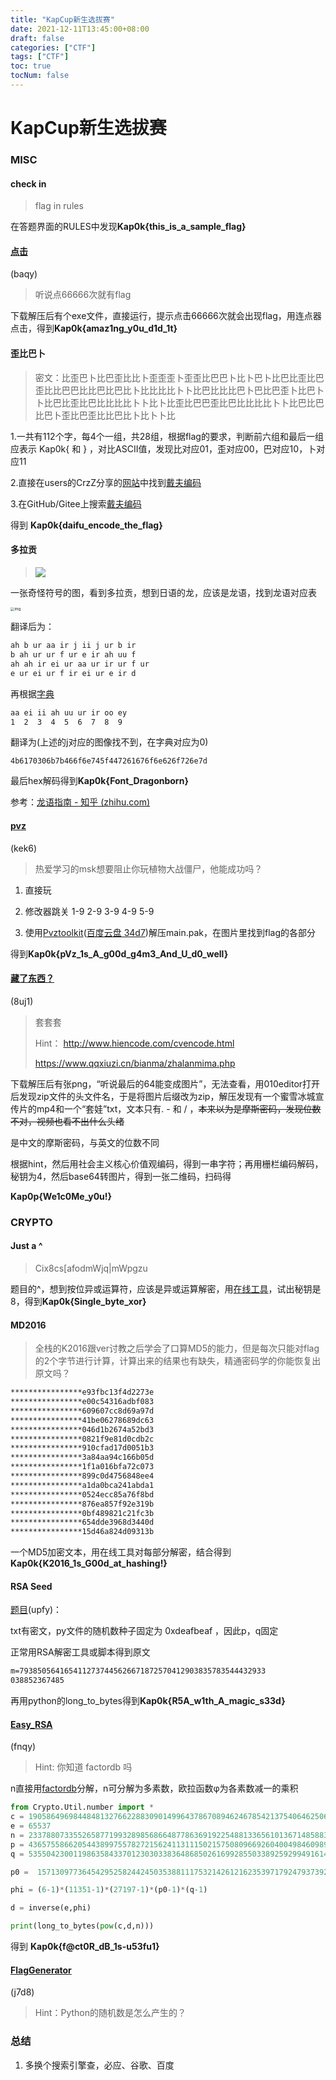 ```yaml
---
title: "KapCup新生选拔赛"
date: 2021-12-11T13:45:00+08:00
draft: false
categories: ["CTF"]
tags: ["CTF"]
toc: true
tocNum: false
---
```




# KapCup新生选拔赛

### MISC

#### check in

> flag in rules

在答题界面的RULES中发现**Kap0k{this_is_a_sample_flag}**



#### [点击](https://pan.baidu.com/s/1IVVkJS3vuOlDKIYeer9gsQ)

(baqy) 

> 听说点66666次就有flag

下载解压后有个exe文件，直接运行，提示点击66666次就会出现flag，用连点器点击，得到**Kap0k{amaz1ng_y0u_d1d_1t}**



#### 歪比巴卜 

> 密文：比歪巴卜比巴歪比比卜歪歪歪卜歪歪比巴巴卜比卜巴卜比巴比歪比巴歪比比巴巴比比巴比巴比卜比比比比卜卜比巴比比比巴卜巴比巴歪卜比巴卜卜比巴比歪比巴比比比比卜卜比卜比歪比巴巴歪比巴比比比比卜卜比巴比巴比巴卜歪比巴歪比比巴比卜比卜卜比

1.一共有112个字，每4个一组，共28组，根据flag的要求，判断前六组和最后一组应表示 Kap0k{ 和 } ，对比ASCII值，发现比对应01，歪对应00，巴对应10，卜对应11

2.直接在users的CrzZ分享的[网站](https://cloud.jeffz.cn/)中找到[戴夫编码](https://cloud.jeffz.cn/websites/daifu/)

3.在GitHub/Gitee上搜索[戴夫编码](https://github.com/Jeffz615/daifu)

得到 **Kap0k{daifu_encode_the_flag}**



#### 多拉贡

> ![](https://cdn.jsdelivr.net/gh/githubmof/Img/imgaes/202112071002760.png)

一张奇怪符号的图，看到多拉贡，想到日语的龙，应该是龙语，找到龙语对应表

<img src="https://cdn.jsdelivr.net/gh/githubmof/Img/imgaes/202112071006101.jpg" alt="img" style="zoom:40%"/>

翻译后为：

```txt
ah b ur aa ir j ii j ur b ir
b ah ur ur f ur e ir ah uu f
ah ah ir ei ur aa ur ir ur f ur
e ur ei ur f ir ei ur e ir d
```

再根据[字典](https://www.thuum.org/learn/grammar/alphabet.php#0)

```txt
aa ei ii ah uu ur ir oo ey
1  2  3  4  5  6  7  8  9
```

翻译为(上述的j对应的图像找不到，在字典对应为0)

```
4b6170306b7b466f6e745f447261676f6e626f726e7d
```

最后hex解码得到**Kap0k{Font_Dragonborn}**

参考：[龙语指南 - 知乎 (zhihu.com)](https://zhuanlan.zhihu.com/p/56226568)



#### [pvz](https://pan.baidu.com/s/1gcZNayieq-brOnTQmomV9Q)

(kek6)

> 热爱学习的msk想要阻止你玩植物大战僵尸，他能成功吗？

1. 直接玩

2. 修改器跳关 1-9 2-9 3-9 4-9 5-9

3. 使用[Pvztoolkit](https://github.com/lmintlcx/pvztoolkit/releases)([百度云盘 34d7](https://pan.baidu.com/s/1q1lClhMHZJ3Nrc3aLmPdBw))解压main.pak，在图片里找到flag的各部分

得到**Kap0k{pVz_1s_A_g00d_g4m3_And_U_d0_well}**



#### [藏了东西？](https://pan.baidu.com/s/10evyykk2bKpZ89TyikKWwg)

(8uj1)

> 套套套
>
> Hint： http://www.hiencode.com/cvencode.html
>
> https://www.qqxiuzi.cn/bianma/zhalanmima.php

下载解压后有张png，“听说最后的64能变成图片”，无法查看，用010editor打开后发现zip文件的头文件名，于是将图片后缀改为zip，解压发现有一个蜜雪冰城宣传片的mp4和一个“套娃”txt，文本只有. - 和 / ，~~本来以为是摩斯密码，发现位数不对，视频也看不出什么头绪~~

是中文的摩斯密码，与英文的位数不同

根据hint，然后用社会主义核心价值观编码，得到一串字符；再用栅栏编码解码，秘钥为4，然后base64转图片，得到一张二维码，扫码得

**Kap0p{We1c0Me_y0u!}**



### CRYPTO

#### Just a ^

> Cix8cs[afodmWjq|mWpgzu
>

题目的^，想到按位异或运算符，应该是异或运算解密，用[在线工具](http://www.atoolbox.net/Tool.php?Id=857)，试出秘钥是8，得到**Kap0k{Single_byte_xor}**



#### MD2016

> 全栈的K2016跟ver讨教之后学会了口算MD5的能力，但是每次只能对flag的2个字节进行计算，计算出来的结果也有缺失，精通密码学的你能恢复出原文吗？
>

```txt
****************e93fbc13f4d2273e 
****************e00c54316adbf083 
****************609607cc8d69a97d 
****************41be06278689dc63 
****************046d1b2674a52bd3 
****************0821f9e81d0cdb2c 
****************910cfad17d0051b3 
****************3a84aa94c166b05d 
****************1f1a016bfa72c073 
****************899c0d4756848ee4 
****************a1da0bca241abda1 
****************0524ecc85a76f8bd 
****************876ea857f92e319b 
****************0bf489821c21fc3b 
****************654dde3968d3440d 
****************15d46a824d09313b 
```

一个MD5加密文本，用在线工具对每部分解密，结合得到**Kap0k{K2016_1s_G00d_at_hashing!}**



#### RSA Seed

[题目](https://pan.baidu.com/s/1ux7tB32DhNU80LR_Qp8UUg)(upfy)：

txt有密文，py文件的随机数种子固定为 0xdeafbeaf ，因此p，q固定

正常用RSA解密工具或脚本得到原文 

```txt
m=7938505641654112737445626671872570412903835783544432933
038852367485 
```

再用python的long_to_bytes得到**Kap0k{R5A_w1th_A_magic_s33d}**



#### [Easy_RSA](https://pan.baidu.com/s/1JyiwzDQ8WRhcsBAcFjIEZw)

(fnqy)

> Hint: 你知道 factordb 吗

n直接用[factordb](http://www.factordb.com/index.php?query=)分解，n可分解为多素数，欧拉函数φ为各素数减一的乘积

```Python
from Crypto.Util.number import *
c = 19058649698448481327662288309014996437867089462467854213754064625062843172369865409619757925980270306508954454575425020730394903327631423606016748053972987211810416884623295545122983993611757755308351931692127072347269425901209881662573091894988643016755340465009769014399775458735295274870361434346356899050
e = 65537
n = 23378807335526587719932898568664877863691922548813365610136714858831801042593820623006820689996660098664381214241181100244763895901736042928097423931935422683414906390744676513787322268393233577645714190413146647948613667557460677357799960251407929860849183858131635574782534182923253726488348395893326594517
p = 4365755866205443899755782721562411311150215750809669260400498460989033152542880660227954988353345455300725395146921131480718728248373888358088627476435681
q = 5355042300119863584337012303033836486850261699285503389259299491614714002509331394489960019492668217514952524559224304164598830770603903540883989045264757

p0 =  1571309773645429525824424503538811175321426121623539717924793739200025118947101278610432986391353227229895933545828811999494839297593376963231547

phi = (6-1)*(11351-1)*(27197-1)*(p0-1)*(q-1)

d = inverse(e,phi)

print(long_to_bytes(pow(c,d,n)))
```

得到 **Kap0k{f@ct0R_dB_1s-u53fu1}**



#### [FlagGenerator](https://pan.baidu.com/s/12hgKu-JWW4NsREcsOt4tmw)

(j7d8)

> Hint：Python的随机数是怎么产生的？





### 总结



1. 多换个搜索引擎查，必应、谷歌、百度
